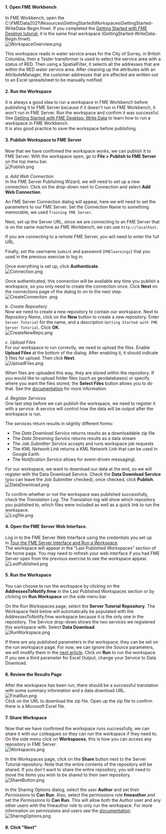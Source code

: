 <head><base target="_blank"> </head>

#### 1\. Open FME Workbench
In FME Workbench, open the C:\FMEData2021\Resources\GettingStarted\Workspaces\GettingStarted-WriteData-Begin.fmwt.
If you completed the [Getting Started with FME Desktop tutorial](https://community.safe.com/s/article/getting-started-with-fme-desktop-translate-data-be), it is the same final workspace (GettingStarted-WriteData-Begin.fmwt).\
![WorkspaceOverview.png](https://community.safe.com/servlet/rtaImage?eid=ka14Q000000lKMh&feoid=00N30000006n8wU&refid=0EM4Q00000292lQ)

This workspace reads in water service areas for the City of Surrey, in British Columbia, then a Tester transformer is used to select the service area with a status of RED. Then using a SpatialFilter, it selects all the addresses that are within the RED water service area. After cleaning up the attributes with an AttributeManager, the customer addresses that are affected are written out to an Excel spreadsheet to be manually notified.

#### 2\. Run the Workspace
It is always a good idea to run a workspace in FME Workbench before publishing it to FME Server because if it doesn't run in FME Workbench, it won't run in FME Server. Run the workspace and confirm it was successful. See [Getting Started with FME Desktop: Write Data](https://community.safe.com/s/article/getting-started-with-fme-desktop-write-data) to learn how to run a workspace in FME Workbench.\
It is also good practice to save the workspace before publishing.

#### 3\. Publish Workspace to FME Server
Now that we have confirmed the workspace works, we can publish it to FME Server. With the workspace open, go to **File > Publish to FME Server** on the top menu bar.\
![Publish.png](https://community.safe.com/servlet/rtaImage?eid=ka14Q000000lKMh&feoid=00N30000006n8wU&refid=0EM4Q00000292lM)

*a. Add Web Connection*\
In the FME Server Publishing Wizard, we will need to set up a new connection. Click on the drop-down next to Connection and select **Add Web Connection**.

An FME Server Connection dialog will appear, here we will need to set the parameters to our FME Server. Set the Connection Name to something memorable, we used `Training FME Server`.

Next, set up the Server URL, since we are connecting to an FME Server that is on the same machine as FME Workbench, we can use `http://localhost`.

If you are connecting to a remote FME Server, you will need to enter the full URL.

Finally, set the username (`admin`) and password (`FMElearnings`) that you used in the previous exercise to log in.

Once everything is set up, click **Authenticate**.\
![Connection.png](https://community.safe.com/servlet/rtaImage?eid=ka14Q000000lKMh&feoid=00N30000006n8wU&refid=0EM4Q00000292lu)

Once authenticated, this connection will be available any time you publish a workspace, so you only need to create the connection once. Click **Next** on the connections page of the dialog to on to the next step.\
![CreateConnection .png](https://community.safe.com/servlet/rtaImage?eid=ka14Q000000lKMh&feoid=00N30000006n8wU&refid=0EM4Q00000292lz)

*b. Create Repository*\
Now we need to create a new repository to contain our workspace. Next to *Repository Name*, click on the **New** button to create a new repository. Enter `Server Tutorial` for the name, and a description `Getting Started with FME Server Tutorial`. Click **OK**.\
![CreateNewRepo.png](https://community.safe.com/servlet/rtaImage?eid=ka14Q000000lKMh&feoid=00N30000006n8wU&refid=0EM4Q00000292m4)

*c. Upload Files*\
For our workspace to run correctly, we need to upload the files. Enable **Upload Files** at the bottom of the dialog. After enabling it, it should indicate 5 files for upload. Then click **Next**.\
![UploadFiles.png](https://community.safe.com/servlet/rtaImage?eid=ka14Q000000lKMh&feoid=00N30000006n8wU&refid=0EM4Q00000292m9)

When files are uploaded this way, they are stored within the repository. If you would like to upload folder files (such as geodatabases) or specify where you want the files stored, the **Select Files** button allows you to do that. See the [documentation](https://docs.safe.com/fme/html/FME_Desktop_Documentation/FME_Workbench/Workbench/Sharing_Custom_Resources.htm) for more information.

*d. Register Services*\
One last step before we can publish the workspace, we need to register it with a service. A service will control how the data will be output after the workspace is run.

The services return results in slightly different forms:

-   The *Data Download Service* returns results as a downloadable zip file
-   The *Data Streaming Service* returns results as a data stream
-   The *Job Submitter Service* accepts and runs workspace job requests
-   The *KML Network Link* returns a KML Network Link that can be used in Google Earth
-   The *Notification Service* allows for event-driven messaging\

For our workspace, we want to download our data at the end, so we will register with the Data Download Service. Check the **Data Download Service** (you can leave the Job Submitter checked), once checked, click **Publish**.\
![DataDownload.png](https://community.safe.com/servlet/rtaImage?eid=ka14Q000000lKMh&feoid=00N30000006n8wU&refid=0EM4Q00000292mE)

To confirm whether or not the workspace was published successfully, check the *Translation Log*. The Translation log will show which repository you published to, which files were included as well as a quick link to run the workspace.\
![Logfile.png](https://community.safe.com/servlet/rtaImage?eid=ka14Q000000lKMh&feoid=00N30000006n8wU&refid=0EM4Q00000292lg)

#### 4\. Open the FME Server Web Interface.
Log in to the FME Server Web Interface using the credentials you set up in [Tour the FME Server Interface and Run a Workspace](https://community.safe.com/s/article/Tour-the-FME-Server-Interface-and-Run-a-Workspace).\
The workspace will appear in the "Last Published Workspaces" section of the home page. You may need to refresh your web interface if you had FME Server open from the previous exercise to see the workspace appear.\
![LastPublished.png](https://community.safe.com/servlet/rtaImage?eid=ka14Q000000lKMh&feoid=00N30000006n8wU&refid=0EM4Q00000292mT)

#### 5\. Run the Workspace
You can choose to run the workspace by clicking on the **AddressesToNotify.fmw** in the Last Published Workspaces section or by clicking on **Run Workspace** on the side menu bar.

On the Run Workspaces page, select the **Server Tutorial Repository**. The Workspace field below will automatically be populated with the AddressesToNotify.fmw workspace because it is the only one in the repository. The Service drop-down shows the two services we registered this workspace with. Select **Data Download**.\
![RunWorkspace.png](https://community.safe.com/servlet/rtaImage?eid=ka14Q000000lKMh&feoid=00N30000006n8wU&refid=0EM4Q00000292mi)

If there are any published parameters in the workspace, they can be set on the run workspace page. For now, we can ignore the Source parameters, we will modify them in the [next article](https://community.safe.com/s/article/create-self-serve-access-to-data-with-fme-server). Click on **Run** to run the workspace.\
If you see a third parameter for Excel Output, change your Service to Data Download.

#### 6\. Review the Results Page
After the workspace has been run, there should be a successful translation with some summary information and a data download URL.\
![FinalRun.png](https://community.safe.com/servlet/rtaImage?eid=ka14Q000000lKMh&feoid=00N30000006n8wU&refid=0EM4Q00000292mn)\
Click on the URL to download the zip file. Open up the zip file to confirm there is a Microsoft Excel file.

#### 7\. Share Workspace
Now that we have confirmed the workspace runs successfully, we can share it with our colleagues so they can run the workspace if they need to. On the side menu click on **Workspaces**, this is how you can access any repository in FME Server.\
![Workspaces.png](https://community.safe.com/servlet/rtaImage?eid=ka14Q000000lKMh&feoid=00N30000006n8wU&refid=0EM4Q00000292ms)

In the Workspaces page, click on the **Share** button next to the Server Tutorial repository. Note that the entire contents of the repository will be shared. If you don't want to share the entire repository, you will need to move the items you wish to be shared to their own repository.\
![ShareButton.png](https://community.safe.com/servlet/rtaImage?eid=ka14Q000000lKMh&feoid=00N30000006n8wU&refid=0EM4Q00000292mx)

In the Sharing Options dialog, select the user **Author** and set their *Permissions* to **Can Run**. Also, select the permissions role **fmeauthor** and set the *Permissions* to **Can Run**. This will allow both the Author user and any other users with the fmeauthor role to only run the workspace. For more information on permissions and users see the [documentation](https://docs.safe.com/fme/html/FME_Server_Documentation/AdminGuide/AccessControl.htm?Highlight=permission).\
![SharingOptions.png](https://community.safe.com/servlet/rtaImage?eid=ka14Q000000lKMh&feoid=00N30000006n8wU&refid=0EM4Q00000292n7)
#### 8. Click "Next"
